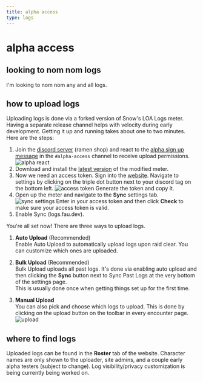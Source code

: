 ```yaml
---
title: alpha access
type: logs
---
```


# alpha access

## looking to nom nom logs
I'm looking to nom nom any and all logs.

## how to upload logs
Uploading logs is done via a forked version of Snow's LOA Logs meter.
Having a separate release channel helps with velocity during early development.
Getting it up and running takes about one to two minutes.
Here are the steps:
1. Join the [discord server](https://discord.gg/T5U2JhXDUu) (ramen shop) and react to the
[alpha sign up message](https://discord.com/channels/1174544914139328572/1178348426136670258/1194465615830843392) in the `#alpha-access` channel to receive upload permissions.  \
![alpha react](/images/alpha_react.png)
2. Download and install the [latest version](https://github.com/0fau/loa-logs/releases) of the modified meter.
3. Now we need an access token. Sign into the [website](https://logs.fau.dev/logs). Navigate to settings by clicking on the triple dot
button next to your discord tag on the bottom left.
![access token](/images/access_token.png)
Generate the token and copy it.
4. Open up the meter and navigate to the **Sync** settings tab.
![sync settings](/images/sync_settings.png)
Enter in your access token and then click **Check** to make sure your access token is valid.
5. Enable Sync (logs.fau.dev).

You're all set now! There are three ways to upload logs.
1. **Auto Upload** (Recommended) \
Enable Auto Upload to automatically upload logs upon raid clear. You can customize which ones
are uploaded.

2. **Bulk Upload** (Recommended) \
Bulk Upload uploads all past logs. It's done via enabling auto upload and then clicking the
**Sync** button next to Sync Past Logs at the very bottom of the settings page.  \
This is usually done once when getting things set up for the first time.

3. **Manual Upload**  \
You can also pick and choose which logs to upload. This is done by clicking on the upload button
on the toolbar in every encounter page.
![upload](/images/upload.png)

## where to find logs
Uploaded logs can be found in the **Roster** tab of the website. Character names are
only shown to the uploader, site admins, and a couple early alpha
testers (subject to change). Log visibility/privacy customization is being currently being worked on.